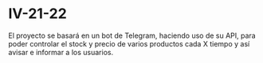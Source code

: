 # IV-21-22
El proyecto se basará en un bot de Telegram, haciendo uso de su API, para
poder controlar el stock y precio de varios productos cada X tiempo y así avisar
e informar a los usuarios.


